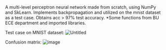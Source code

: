 
A multi-level perceptron neural network made from scratch, using NumPy and SkLearn. Implements backpropagation and utilized on the mnist dataset as a test case. Obtains acc > 97% test accuracy.
*Some functions from BU ECE department and imported libraries.

Test case on MNIST dataset:
![Untitled](https://github.com/corndog-overflow/nn_fromScratch/assets/104959725/30ea1b95-a75c-435f-8c78-2678e0c7b454)

Confusion matrix:
![image](https://github.com/corndog-overflow/nn_fromScratch/assets/104959725/c260b3cb-6902-4eab-906a-d36a5ae0f9a8)
